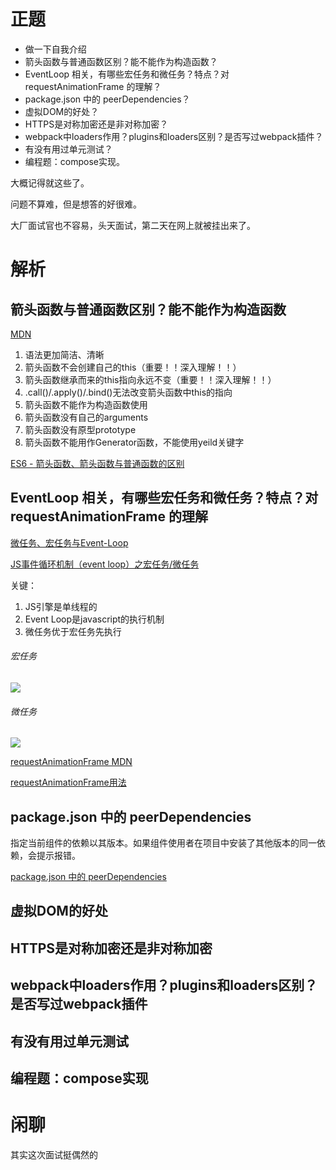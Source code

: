 # 正题

- 做一下自我介绍
- 箭头函数与普通函数区别？能不能作为构造函数？
- EventLoop 相关，有哪些宏任务和微任务？特点？对 requestAnimationFrame 的理解？
- package.json 中的 peerDependencies？
- 虚拟DOM的好处？
- HTTPS是对称加密还是非对称加密？
- webpack中loaders作用？plugins和loaders区别？是否写过webpack插件？
- 有没有用过单元测试？
- 编程题：compose实现。

大概记得就这些了。

问题不算难，但是想答的好很难。

大厂面试官也不容易，头天面试，第二天在网上就被挂出来了。

# 解析

## 箭头函数与普通函数区别？能不能作为构造函数

[MDN](https://developer.mozilla.org/zh-CN/docs/Web/JavaScript/Reference/Functions/Arrow_functions)

1. 语法更加简洁、清晰
2. 箭头函数不会创建自己的this（重要！！深入理解！！）
3. 箭头函数继承而来的this指向永远不变（重要！！深入理解！！）
4. .call()/.apply()/.bind()无法改变箭头函数中this的指向
5. 箭头函数不能作为构造函数使用
6. 箭头函数没有自己的arguments
7. 箭头函数没有原型prototype
8. 箭头函数不能用作Generator函数，不能使用yeild关键字

[ES6 - 箭头函数、箭头函数与普通函数的区别](https://juejin.im/post/5c979300e51d456f49110bf0#heading-2)

## EventLoop 相关，有哪些宏任务和微任务？特点？对 requestAnimationFrame 的理解

[微任务、宏任务与Event-Loop](https://juejin.im/post/5b73d7a6518825610072b42b#heading-9)

[JS事件循环机制（event loop）之宏任务/微任务](https://juejin.im/post/5b498d245188251b193d4059)

关键：

1. JS引擎是单线程的
2. Event Loop是javascript的执行机制
3. 微任务优于宏任务先执行

###### 宏任务

![](https://imgkr.cn-bj.ufileos.com/af613cfb-da15-4f9a-bb8a-323a4c5ce0ec.png)

###### 微任务

![](https://imgkr.cn-bj.ufileos.com/b4d832fd-6925-4b8c-b15b-f26ca13d6204.png)

[requestAnimationFrame MDN](https://developer.mozilla.org/zh-CN/docs/Web/API/Window/requestAnimationFrame)

[requestAnimationFrame用法](https://juejin.im/post/5b6020b8e51d4535253b30d1)

## package.json 中的 peerDependencies

指定当前组件的依赖以其版本。如果组件使用者在项目中安装了其他版本的同一依赖，会提示报错。

[package.json 中的 peerDependencies](https://javascript.ruanyifeng.com/nodejs/packagejson.html#toc3)

## 虚拟DOM的好处

## HTTPS是对称加密还是非对称加密

## webpack中loaders作用？plugins和loaders区别？是否写过webpack插件

## 有没有用过单元测试

## 编程题：compose实现

# 闲聊

其实这次面试挺偶然的
